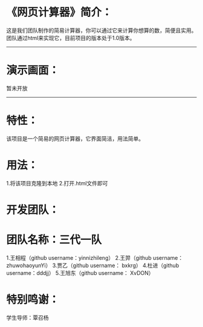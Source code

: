 # 《网页计算器》简介：
这是我们团队制作的简易计算器，你可以通过它来计算你想算的数，简便且实用。
团队通过html来实现它，目前项目的版本处于1.0版本。
***
# 演示画面：

暂未开放

***
# 特性：
 该项目是一个简易的网页计算器，它界面简洁，用法简单。
 
# 用法：
 1.将该项目克隆到本地
 2.打开.html文件即可
 
# 开发团队：
# 团队名称：三代一队
 1.王相程（github username：yinnizhileng）
 2.王羿（github username：zhuwohaoyunYi）
 3.贾乙（github username： bxkrg）
 4.杜进（github username：dddjj）
 5.王旭东（github username： XvDON）

# 特别鸣谢：
学生导师：覃召杨

